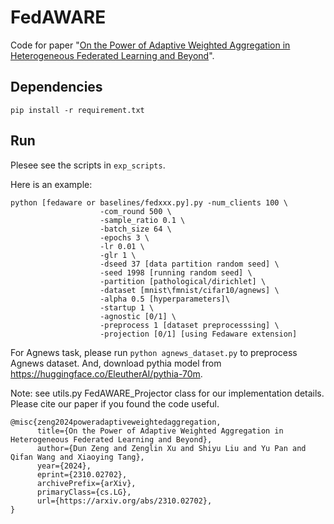 # FedAWARE

 Code for paper "[On the Power of Adaptive Weighted Aggregation in Heterogeneous Federated Learning and Beyond](https://arxiv.org/abs/2310.02702)".


## Dependencies

 `pip install -r requirement.txt`

## Run

Plesee see the scripts in ```exp_scripts```.

Here is an example:
```
python [fedaware or baselines/fedxxx.py].py -num_clients 100 \
                    -com_round 500 \
                    -sample_ratio 0.1 \
                    -batch_size 64 \
                    -epochs 3 \
                    -lr 0.01 \
                    -glr 1 \
                    -dseed 37 [data partition random seed] \
                    -seed 1998 [running random seed] \
                    -partition [pathological/dirichlet] \
                    -dataset [mnist\fmnist/cifar10/agnews] \
                    -alpha 0.5 [hyperparameters]\
                    -startup 1 \
                    -agnostic [0/1] \
                    -preprocess 1 [dataset preprocesssing] \
                    -projection [0/1] [using Fedaware extension]
```

For Agnews task, please run ```python agnews_dataset.py``` to preprocess Agnews dataset. And, download pythia model from https://huggingface.co/EleutherAI/pythia-70m.

Note:
see utils.py FedAWARE_Projector class for our implementation details.
Please cite our paper if you found the code useful.

```
@misc{zeng2024poweradaptiveweightedaggregation,
      title={On the Power of Adaptive Weighted Aggregation in Heterogeneous Federated Learning and Beyond}, 
      author={Dun Zeng and Zenglin Xu and Shiyu Liu and Yu Pan and Qifan Wang and Xiaoying Tang},
      year={2024},
      eprint={2310.02702},
      archivePrefix={arXiv},
      primaryClass={cs.LG},
      url={https://arxiv.org/abs/2310.02702}, 
}
```
